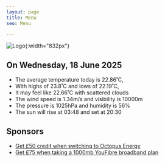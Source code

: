 ```yaml
---
layout: page
title: Menu
seo: Menu

---
```


![Logo](/images/logo.jpg){:width="832px"}

<!-- weather_marker starts -->
## On Wednesday, 18 June 2025

- The average temperature today is 22.86˚C,
- With highs of 23.8˚C and lows of 22.19˚C,
- It may feel like 22.66˚C with scattered clouds
- The wind speed is 1.34m/s and visibility is 10000m
- The pressure is 1025hPa and humidity is 56%
- The sun will rise at 03:48 and set at 20:30

<!-- weather_marker ends -->

## Sponsors

- [Get £50 credit when switching to Octopus Energy](https://bit.ly/3oD1nnS)
- [Get £75 when taking a 1000mb YouFibre broadband plan](https://aklam.io/91zWhU?)
